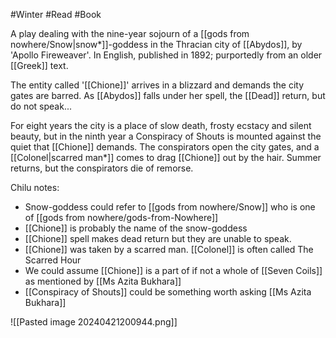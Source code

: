 #Winter #Read #Book 

A play dealing with the nine-year sojourn of a [[gods from nowhere/Snow|snow*]]-goddess in the Thracian city of [[Abydos]], by 'Apollo Fireweaver'. In English, published in 1892; purportedly from an older [[Greek]] text.

The entity called '[[Chione]]' arrives in a blizzard and demands the city gates are barred. As [[Abydos]] falls under her spell, the [[Dead]] return, but do not speak...

For eight years the city is a place of slow death, frosty ecstacy and silent beauty, but in the ninth year a Conspiracy of Shouts is mounted against the quiet that [[Chione]] demands. The conspirators open the city gates, and a [[Colonel|scarred man*]] comes to drag [[Chione]] out by the hair. Summer returns, but the conspirators die of remorse.

Chilu notes:
- Snow-goddess could refer to [[gods from nowhere/Snow]] who is one of [[gods from nowhere/gods-from-Nowhere]]
- [[Chione]] is probably the name of the snow-goddess
- [[Chione]] spell makes dead return but they are unable to speak.
- [[Chione]] was taken by a scarred man. [[Colonel]] is often called The Scarred Hour
- We could assume [[Chione]] is a part of if not a whole of [[Seven Coils]] as mentioned by [[Ms Azita Bukhara]]
- [[Conspiracy of Shouts]] could be something worth asking [[Ms Azita Bukhara]]

![[Pasted image 20240421200944.png]]